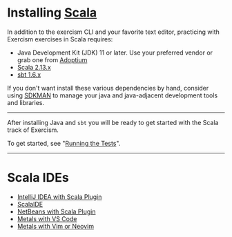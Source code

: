 # Installing [Scala](http://www.scala-lang.org)


In addition to the exercism CLI and your favorite text editor, practicing with Exercism exercises in Scala requires:

* Java Development Kit (JDK) 11 or later. Use your preferred vendor or grab one from [Adoptium](https://adoptium.net/)
* [Scala 2.13.x](https://www.scala-lang.org/download/scala2.html)
* [sbt 1.6.x](https://www.scala-sbt.org/download.html)

If you don't want install these various dependencies by hand, consider using [SDKMAN](https://sdkman.io/) to manage your java and java-adjacent development tools and libraries. 

---

After installing Java and `sbt` you will be ready to get started with the Scala track of Exercism.

To get started, see "[Running the Tests](http://exercism.io/languages/scala/tests)".

---

# Scala IDEs

* [IntelliJ IDEA with Scala Plugin](https://www.jetbrains.com/idea/)
* [ScalaIDE](http://scala-ide.org/index.html)
* [NetBeans with Scala Plugin](https://netbeans.org/)
* [Metals with VS Code](https://scalameta.org/metals/docs/editors/vscode)
* [Metals with Vim or Neovim](https://scalameta.org/metals/docs/editors/vim)

